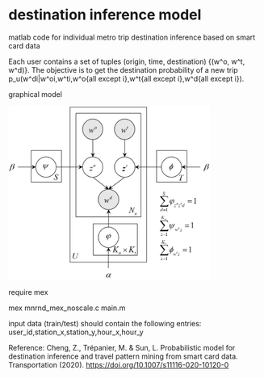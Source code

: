 # destination inference model
 

matlab code for individual metro trip destination inference based on smart card data

Each user contains a set of tuples (origin, time, destination) {(w^o, w^t, w^d)}. 
The objective is to get the destination probability of a new trip p_u(w^di|w^oi,w^ti,w^o{all except i},w^t{all except i},w^d{all except i}).

graphical model

<img src="https://github.com/lijunsun/destination_inference/blob/master/figure/graph.png" width="400">

require mex

mex mnrnd_mex_noscale.c
main.m


input data (train/test) should contain the following entries:
user_id,station_x,station_y,hour_x,hour_y


Reference:
Cheng, Z., Trépanier, M. & Sun, L. Probabilistic model for destination inference and travel pattern mining from smart card data. Transportation (2020). https://doi.org/10.1007/s11116-020-10120-0
